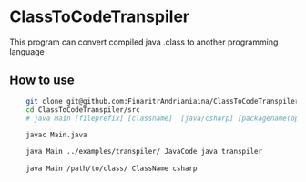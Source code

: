 # ClassToCodeTranspiler

This program can convert compiled java .class to another programming language

## How to use

```bash
    git clone git@github.com:FinaritrAndrianiaina/ClassToCodeTranspiler.git
    cd ClassToCodeTranspiler/src
    # java Main [fileprefix] [classname]  [java/csharp] [packagename(optionnel)]
    
    javac Main.java

    java Main ../examples/transpiler/ JavaCode java transpiler
    
    java Main /path/to/class/ ClassName csharp
```

